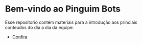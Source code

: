 # Bem-vindo ao Pinguim Bots

Esse repositorio contém materiais para a introdução aos princiais conteudos do dia a dia da equipe:
 - [Confira](https://github.com/pinguimbotsathome/Start_here/wiki)
